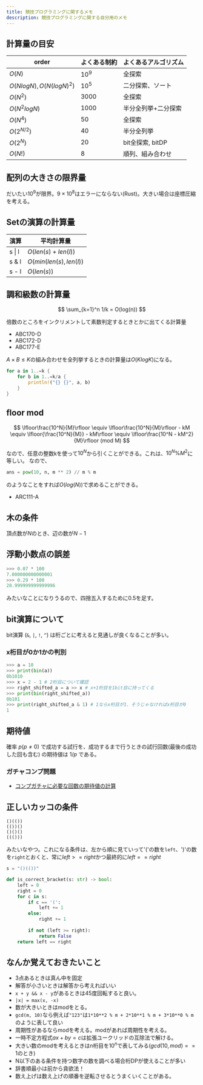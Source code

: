 ```yaml
---
title: 競技プログラミングに関するメモ
description: 競技プログラミングに関する自分用のメモ
---
```


## 計算量の目安

|order|よくある制約|よくあるアルゴリズム|
|---|---|---|
|$O(N)$|$10^9$|全探索|
|$O(NlogN), O(N(logN)^2)$|$10^5$|二分探索、ソート|
|$O(N^2)$|$3000$|全探索|
|$O(N^2logN)$|$1000$|半分全列挙+二分探索|
|$O(N^4)$|$50$|全探索|
|$O(2^{N/2})$|$40$|半分全列挙|
|$O(2^N)$|$20$|bit全探索, bitDP|
|$O(N!)$|$8$|順列、組み合わせ|


## 配列の大きさの限界量

だいたい$10^9$が限界。$9 \times 10^8$はエラーにならない(Rust)。大きい場合は座標圧縮を考える。

## Setの演算の計算量

|演算|平均計算量|
|---|---|
|s \| l|$O(len(s) + len(l))$|
|s & l|$O(min(len(s), len(l))$|
|s - l|$O(len(s))$|

## 調和級数の計算量

$$
\sum_{k=1}^n 1/k = O(log(n))
$$

倍数のところをインクリメントして素数判定するときとかに出てくる計算量

- ABC170-D
- ABC172-D
- ABC177-E

$A \times B \le K$の組み合わせを全列挙するときの計算量は$O(KlogK)$になる。

```rust
for a in 1..=k {
    for b in 1..=k/a {
        println!("{} {}", a, b)
    }
}
```

## floor mod

$$
\lfloor\frac{10^N}{M}\rfloor \equiv \lfloor\frac{10^N}{M}\rfloor - kM \equiv \lfloor{\frac{10^N}{M}} - kM\rfloor \equiv \lfloor\frac{10^N - kM^2}{M}\rfloor (mod M)
$$

なので、任意の整数kを使って$10^N$から引くことができる。これは、$10^N \% M^2$に等しい。
なので、

```python
ans = pow(10, n, m ** 2) // m % m
```

のようなことをすれば$O(log(N))$で求めることができる。

- ARC111-A

## 木の条件

頂点数が$N$のとき、辺の数が$N-1$

## 浮動小数点の誤差

```python
>>> 0.07 * 100
7.000000000000001
>>> 0.29 * 100
28.999999999999996
```

みたいなことになりうるので、四捨五入するために0.5を足す。

## bit演算について

bit演算 (`&`, `|`, `!`, `^`) は桁ごとに考えると見通しが良くなることが多い。

### x桁目が0か1かの判別

```python
>>> a = 10
>>> print(bin(a))
0b1010
>>> x = 2 - 1 # 2桁目について確認
>>> right_shifted_a = a >> x # x+1桁目を1bit目に持ってくる
>>> print(bin(right_shifted_a))
0b101
>>> print(right_shifted_a & 1) # 1ならx桁目が1、そうじゃなければx桁目が0
1
```

## 期待値

確率 $p(p≠0)$ で成功する試行を、成功するまで行うときの試行回数(最後の成功した回も含む) の期待値は $1/p$ である。

### ガチャコンプ問題

- [コンプガチャに必要な回数の期待値の計算](https://mathtrain.jp/completegacha)

## 正しいカッコの条件

```
()(())
(())()
()()()
((()))
```

みたいなやつ。これになる条件は、左から順に見ていって'('の数を`left`、')'の数を`right`とおくと、常に$left >= right$かつ最終的に$left == right$

```python
s = "()(())"

def is_correct_bracket(s: str) -> bool:
    left = 0
    right = 0
    for c in s:
        if c == '(':
            left += 1
        else:
            right += 1
        
        if not (left >= right):
            return False
    return left == right
```

## なんか覚えておきたいこと

- 3点あるときは真ん中を固定
- 解答が小さいときは解答から考えればいい
- `x + y && x - y`があるときは45度回転すると良い。
- `|x| = max(x, -x)`
- 数が大きいときはmodをとる。
- `gcd(m, 10)`なら例えば`"123"`は`1*10**2 % m + 2*10**1 % m + 3*10**0 % m`のように表して良い
- 周期性があるならmodを考える。modがあれば周期性を考える。
- 一時不定方程式$ax + by = c$は拡張ユークリッドの互除法で解ける。
- 大きい数のmodを考えるときはn桁目を$10^n$で表してみる($gcd(10, mod) == 1$のとき)
- N以下のある条件を持つ数字の数を調べる場合桁DPが使えることが多い
- 辞書順最小は前から貪欲法！
- 数え上げは数え上げの順番を逆転させるとうまくいくことがある。